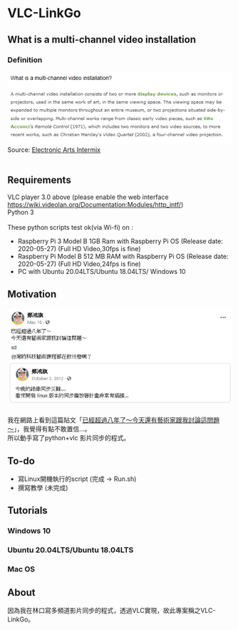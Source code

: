 # VLC-LinkGo
## What is a multi-channel video installation
### Definition
![What is a multi-channel video installation](/Snapshots/what_is_a_multi-channel_video_installation.png)<br />
Source: [Electronic Arts Intermix](https://www.eai.org/resourceguide/exhibition/installation/basicquestions.html#QUESTION2)<br />
<br />
## Requirements
VLC player 3.0 above (please enable the web interface https://wiki.videolan.org/Documentation:Modules/http_intf/)<br />
Python 3
<br />
<br />
These python scripts test ok(via Wi-fi) on : <br />
* Raspberry Pi 3 Model B 1GB Ram with Raspberry Pi OS (Release date: 2020-05-27) (Full HD Video,30fps is fine)
* Raspberry Pi Model B 512 MB RAM with Raspberry Pi OS (Release date: 2020-05-27) (Full HD Video,24fps is fine)
* PC with Ubuntu 20.04LTS/Ubuntu 18.04LTS/ Windows 10

## Motivation
![已經超過八年了～今天還有藝術家跟我討論這問題～](/Snapshots/Snapshot_theReasonOfDoingThis.png)<br />
<br />
我在網路上看到這篇貼文「[已經超過八年了～今天還有藝術家跟我討論這問題～](https://www.facebook.com/honki/posts/10157377229111375)」，我覺得有點不敢置信...。<br />
所以動手寫了python+vlc 影片同步的程式。<br />

## To-do
* 寫Linux開機執行的script (完成 -> Run.sh)
* 撰寫教學 (未完成)

## Tutorials
### Windows 10
### Ubuntu 20.04LTS/Ubuntu 18.04LTS
### Mac OS

## About
因為我在林口寫多頻道影片同步的程式，透過VLC實現，故此專案稱之VLC-LinkGo。

